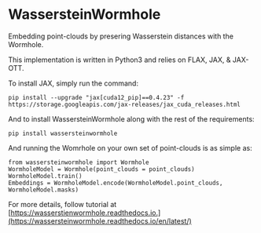 WassersteinWormhole
======================

Embedding point-clouds by presering Wasserstein distances with the Wormhole.

This implementation is written in Python3 and relies on FLAX, JAX, & JAX-OTT.


To install JAX, simply run the command:

    pip install --upgrade "jax[cuda12_pip]==0.4.23" -f https://storage.googleapis.com/jax-releases/jax_cuda_releases.html

And to install WassersteinWormhole along with the rest of the requirements: 

    pip install wassersteinwormhole

And running the Womrhole on your own set of point-clouds is as simple as:
    
    from wassersteinwormhole import Wormhole 
    WormholeModel = Wormhole(point_clouds = point_clouds)
    WormholeModel.train()
    Embeddings = WormholeModel.encode(WormholeModel.point_clouds, WormholeModel.masks)
 
For more details, follow tutorial at [https://wasserstienwormhole.readthedocs.io.](https://wassersteinwormhole.readthedocs.io/en/latest/)
